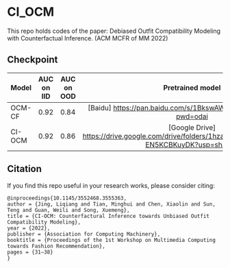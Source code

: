 # CI_OCM

This repo holds codes of the paper: Debiased Outfit Compatibility Modeling with Counterfactual Inference. (ACM MCFR of MM 2022)

## Checkpoint
| Model     | AUC on IID | AUC on OOD |                       Pretrained model                       |
| ------ | ---------- | ---------- | :----------------------------------------------------------: |
| OCM-CF | 0.92       | 0.84       | [Baidu]  https://pan.baidu.com/s/1BkswAWemgA9PJBGiEKBLvQ?pwd=odai                                                             |
| CI-OCM | 0.92       | 0.86       | [Google Drive] https://drive.google.com/drive/folders/1hzavzCY5PcV3O_qKH2kd-EN5KCBKuyDK?usp=sharing |

## Citation

If you find this repo useful in your research works, please consider citing:

```
@inproceedings{10.1145/3552468.3555363,
author = {Jing, Liqiang and Tian, Minghui and Chen, Xiaolin and Sun, Teng and Guan, Weili and Song, Xuemeng},
title = {CI-OCM: Counterfactural Inference towards Unbiased Outfit Compatibility Modeling},
year = {2022},
publisher = {Association for Computing Machinery},
booktitle = {Proceedings of the 1st Workshop on Multimedia Computing towards Fashion Recommendation},
pages = {31–38}
}
```



